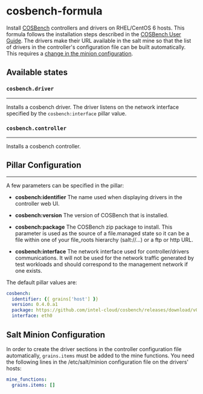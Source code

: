 cosbench-formula
================

Install [COSBench](https://github.com/intel-cloud/cosbench) controllers and drivers on RHEL/CentOS 6 hosts. This formula follows the installation steps described in the [COSBench User Guide](https://github.com/intel-cloud/cosbench/blob/master/COSBenchUserGuide.pdf). 
The drivers make their URL available in the salt mine so that the list of drivers in the controller's configuration file can be built automatically. This requires a [change in the minion configuration](#minion-config).


## Available states

### `cosbench.driver`
-----------------

Installs a cosbench driver. The driver listens on the network interface specified by the `cosbench:interface` pillar value.

### `cosbench.controller`
-----------------

Installs a cosbench controller.

## Pillar Configuration
--------------------

A few parameters can be specified in the pillar:

* **cosbench:identifier**
  The name used when displaying drivers in the controller web UI.

* **cosbench:version**
  The version of COSBench that is installed.

* **cosbench:package**
  The COSBench zip package to install. This parameter is used as the source of a file.managed state so it can be a file within one of your file_roots hierarchy (salt://...) or a ftp or http URL.

* **cosbench:interface**
  The network interface used for controller/drivers communications. It will not be used for the network traffic generated by test workloads and should correspond to the management network if one exists.

The default pillar values are:

``` YAML
cosbench:
  identifier: {{ grains['host'] }}
  version: 0.4.0.a1
  package: https://github.com/intel-cloud/cosbench/releases/download/v0.4.0.a1/0.4.0.a1.zip
  interface: eth0
```

## <a name="minion-config"></a>Salt Minion Configuration

In order to create the driver sections in the controller configuration file automatically, `grains.items` must be added to the mine functions. You need the following lines in the /etc/salt/minion configuration file on the drivers' hosts:

``` YAML
mine_functions:
  grains.items: []
```
